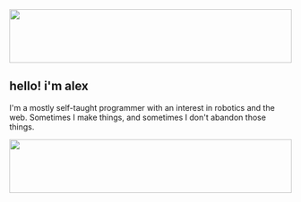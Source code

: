 <img src="https://i.imgur.com/Sv6kz8f.png" height="96" width="100%">

## hello! i'm alex

I'm a mostly self-taught programmer with an interest in robotics and the web. Sometimes I make things, and sometimes I don't abandon those things.

<img src="https://i.imgur.com/iyyggjV.png" height="96" width="100%">

